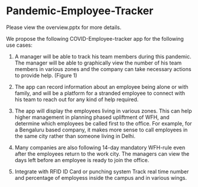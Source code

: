 # Pandemic-Employee-Tracker

Please view the overview.pptx for more details.

We propose the following COVID-Employee-tracker app for the following use cases:

1.	A manager will be able to track his team members during this pandemic. The manager will be able to graphically view the number of his team members in various zones and the company can take necessary actions to provide help. (Figure 1)

2.	The app can record information about an employee being alone or with family, and will be a platform for a stranded employee to connect with his team to reach out for any kind of help required. 

3.	The app will display the employees living in various zones. This can help higher management in planning phased upliftment of WFH, and determine which employees be called first to the office. For example, for a Bengaluru based company, it makes more sense to call employees in the same city rather than someone living in Delhi. 

4.	Many companies are also following 14-day mandatory WFH-rule even after the employees return to the work city. The managers can view the days left before an employee is ready to join the office. 

5. Integrate with RFID ID Card or punching system Track real time number and percentage of employess inside the campus and in various wings.
